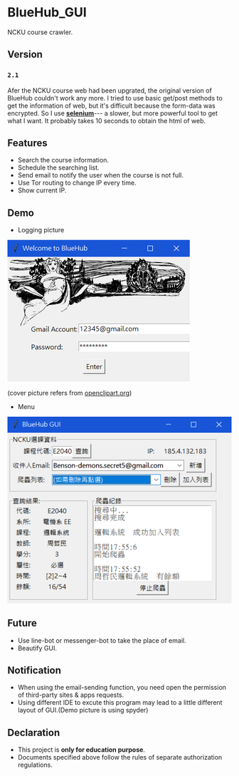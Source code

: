 # BlueHub_GUI
NCKU course crawler.

## Version
### **`2.1`**
Afer the NCKU course web had been upgrated, the original version of BlueHub couldn't work any more. I tried to use basic get/post methods to get the information of web, but it's difficult because the form-data was encrypted. So I use [**selenium**](https://www.selenium.dev/documentation/en/)--- a slower, but more powerful tool to get what I want. It probably takes 10 seconds to obtain the html of web.

## Features
* Search the course information.
* Schedule the searching list.
* Send email to notify the user when the course is not full.
* Use Tor routing to change IP every time.
* Show current IP.

## Demo
* Logging picture

![GUI1](./image/logging.PNG)

(cover picture refers from [openclipart.org](https://openclipart.org/image/400px/svg_to_png/319171/ladybookandglobe-1901.png))

* Menu

![GUI2](./image/menu.PNG)

## Future
* Use line-bot or messenger-bot to take the place of email.
* Beautify GUI.

## Notification
* When using the email-sending function, you need open the permission of third-party sites & apps requests.
* Using different IDE to excute this program may lead to a little different layout of GUI.(Demo picture is using spyder)

## Declaration
* This project is **only for education purpose**.
* Documents specified above follow the rules of separate authorization regulations.
